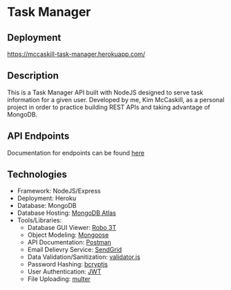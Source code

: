 # Task Manager

## Deployment
https://mccaskill-task-manager.herokuapp.com/

## Description
This is a Task Manager API built with NodeJS designed to serve task information for a given user. Developed by me, Kim McCaskill, as a personal project in order to practice building REST APIs and taking advantage of MongoDB. 

## API Endpoints
Documentation for endpoints can be found [here](https://documenter.getpostman.com/view/10291268/SzmmTZCj?version=latest)

## Technologies
- Framework: NodeJS/Express
- Deployment: Heroku
- Database: MongoDB
- Database Hosting: [MongoDB Atlas](https://www.mongodb.com/cloud/atlas)
- Tools/Libraries:
  - Database GUI Viewer: [Robo 3T](https://robomongo.org/)
  - Object Modeling: [Mongoose](https://www.npmjs.com/package/mongoose)
  - API Documentation: [Postman](https://www.postman.com/)
  - Email Delievry Service: [SendGrid](https://sendgrid.com/)
  - Data Validation/Sanitization: [validator.js](https://www.npmjs.com/package/validator)
  - Password Hashing: [bcryptjs](https://www.npmjs.com/package/bcryptjs)
  - User Authentication: [JWT](https://www.npmjs.com/package/jsonwebtoken)
  - File Uploading: [multer](https://www.npmjs.com/package/multer)
  
